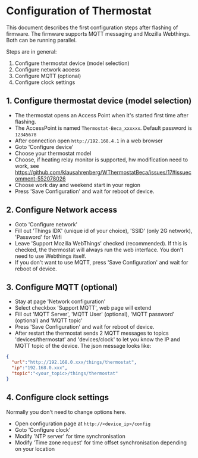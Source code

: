 # Configuration of Thermostat
This document describes the first configuration steps after flashing of firmware. The firmware supports MQTT messaging and 
Mozilla Webthings. Both can be running parallel.

Steps are in general:
1. Configure thermostat device (model selection)
2. Configure network access
3. Configure MQTT (optional)
4. Configure clock settings


## 1. Configure thermostat device (model selection)
* The thermostat opens an Access Point when it's started first time after flashing. 
* The AccessPoint is named `Thermostat-Beca_xxxxxx`. Default password is `12345678`
* After connection open `http://192.168.4.1` in a web browser
* Goto 'Configure device'
* Choose your thermostat model
* Choose, if heating relay monitor is supported, hw modification need to work, see https://github.com/klausahrenberg/WThermostatBeca/issues/17#issuecomment-552078026
* Choose work day and weekend start in your region
* Press 'Save Configuration' and wait for reboot of device.

## 2. Configure Network access
* Goto 'Configure network'
* Fill out 'Things IDX' (unique id of your choice), 'SSID' (only 2G network), 'Password' for Wifi
* Leave 'Support Mozilla WebThings' checked (recommended). If this is checked, the thermostat will always run the web interface. 
You don't need to use Webthings itself.
* If you don't want to use MQTT, press 'Save Configuration' and wait for reboot of device.

## 3. Configure MQTT (optional)
* Stay at page 'Network configuration'
* Select checkbox 'Support MQTT', web page will extend
* Fill out 'MQTT Server', 'MQTT User' (optional), 'MQTT password' (optional) and 'MQTT topic'
* Press 'Save Configuration' and wait for reboot of device.
* After restart the thermostat sends 2 MQTT messages to topics 'devices/thermostat' and 'devices/clock' to let you know the IP and MQTT topic of the device. The json message looks like:
```json
{
  "url":"http://192.168.0.xxx/things/thermostat",
  "ip":"192.168.0.xxx",
  "topic":"<your_topic>/things/thermostat"
}
```
## 4. Configure clock settings
Normally you don't need to change options here.
* Open configuration page at `http://<device_ip>/config`
* Goto 'Configure clock'
* Modify 'NTP server' for time synchronisation
* Modify 'Time zone request' for time offset synchronisation depending on your location

